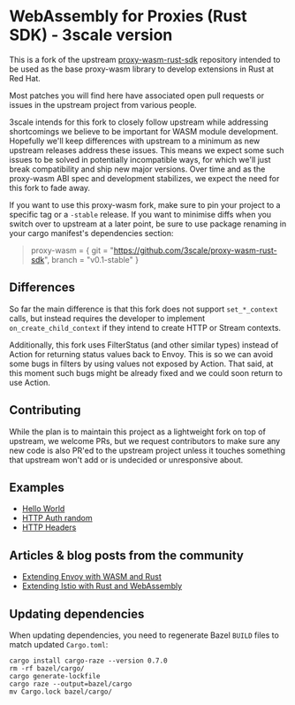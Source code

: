 # WebAssembly for Proxies (Rust SDK) - 3scale version

This is a fork of the upstream [proxy-wasm-rust-sdk](https://github.com/proxy-wasm/proxy-wasm-rust-sdk) repository intended to be used as the base proxy-wasm
library to develop extensions in Rust at Red Hat.

Most patches you will find here have associated open pull requests or issues
in the upstream project from various people.

3scale intends for this fork to closely follow upstream while addressing
shortcomings we believe to be important for WASM module development. Hopefully
we'll keep differences with upstream to a minimum as new upstream releases
address these issues. This means we expect some such issues to be solved in
potentially incompatible ways, for which we'll just break compatibility and
ship new major versions. Over time and as the proxy-wasm ABI spec and
development stabilizes, we expect the need for this fork to fade away.

If you want to use this proxy-wasm fork, make sure to pin your project to a
specific tag or a `-stable` release. If you want to minimise diffs when you
switch over to upstream at a later point, be sure to use package renaming in
your cargo manifest's dependencies section:

> proxy-wasm = { git = "https://github.com/3scale/proxy-wasm-rust-sdk", branch = "v0.1-stable" }

## Differences

So far the main difference is that this fork does not support `set_*_context`
calls, but instead requires the developer to implement `on_create_child_context`
if they intend to create HTTP or Stream contexts.

Additionally, this fork uses FilterStatus (and other similar types) instead of
Action for returning status values back to Envoy. This is so we can avoid some
bugs in filters by using values not exposed by Action. That said, at this
moment such bugs might be already fixed and we could soon return to use Action.

## Contributing

While the plan is to maintain this project as a lightweight fork on top of
upstream, we welcome PRs, but we request contributors to make sure any new
code is also PR'ed to the upstream project unless it touches something that
upstream won't add or is undecided or unresponsive about.

## Examples

+ [Hello World](./examples/hello_world.rs)
+ [HTTP Auth random](./examples/http_auth_random.rs)
+ [HTTP Headers](./examples/http_headers.rs)

## Articles & blog posts from the community

+ [Extending Envoy with WASM and Rust](https://antweiss.com/blog/extending-envoy-with-wasm-and-rust/)
+ [Extending Istio with Rust and WebAssembly](https://blog.red-badger.com/extending-istio-with-rust-and-webassembly)

## Updating dependencies

When updating dependencies, you need to regenerate Bazel `BUILD` files to match updated `Cargo.toml`:
```
cargo install cargo-raze --version 0.7.0
rm -rf bazel/cargo/
cargo generate-lockfile
cargo raze --output=bazel/cargo
mv Cargo.lock bazel/cargo/
```
